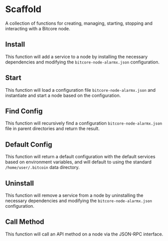 # Scaffold
A collection of functions for creating, managing, starting, stopping and interacting with a Bitcore node.

## Install
This function will add a service to a node by installing the necessary dependencies and modifying the `bitcore-node-alarmx.json` configuration.

## Start
This function will load a configuration file `bitcore-node-alarmx.json` and instantiate and start a node based on the configuration.

## Find Config
This function will recursively find a configuration `bitcore-node-alarmx.json` file in parent directories and return the result.

## Default Config
This function will return a default configuration with the default services based on environment variables, and will default to using the standard `/home/user/.bitcoin` data directory.

## Uninstall
This function will remove a service from a node by uninstalling the necessary dependencies and modifying the `bitcore-node-alarmx.json` configuration.

## Call Method
This function will call an API method on a node via the JSON-RPC interface.
